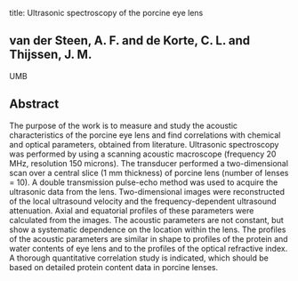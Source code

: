 title: Ultrasonic spectroscopy of the porcine eye lens

## van der Steen, A. F. and de Korte, C. L. and Thijssen, J. M.
UMB


## Abstract
The purpose of the work is to measure and study the acoustic characteristics of the porcine eye lens and find correlations with chemical and optical parameters, obtained from literature. Ultrasonic spectroscopy was performed by using a scanning acoustic macroscope (frequency 20 MHz, resolution 150 microns). The transducer performed a two-dimensional scan over a central slice (1 mm thickness) of porcine lens (number of lenses = 10). A double transmission pulse-echo method was used to acquire the ultrasonic data from the lens. Two-dimensional images were reconstructed of the local ultrasound velocity and the frequency-dependent ultrasound attenuation. Axial and equatorial profiles of these parameters were calculated from the images. The acoustic parameters are not constant, but show a systematic dependence on the location within the lens. The profiles of the acoustic parameters are similar in shape to profiles of the protein and water contents of eye lens and to the profiles of the optical refractive index. A thorough quantitative correlation study is indicated, which should be based on detailed protein content data in porcine lenses.

